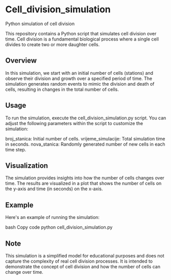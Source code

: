 # Cell_division_simulation
Python simulation of cell division

This repository contains a Python script that simulates cell division over time. Cell division is a fundamental biological process where a single cell divides to create two or more daughter cells.

## Overview
In this simulation, we start with an initial number of cells (stations) and observe their division and growth over a specified period of time. The simulation generates random events to mimic the division and death of cells, resulting in changes in the total number of cells.

## Usage
To run the simulation, execute the cell_division_simulation.py script. You can adjust the following parameters within the script to customize the simulation:

broj_stanica: Initial number of cells.
vrijeme_simulacije: Total simulation time in seconds.
nova_stanica: Randomly generated number of new cells in each time step.

## Visualization
The simulation provides insights into how the number of cells changes over time. The results are visualized in a plot that shows the number of cells on the y-axis and time (in seconds) on the x-axis.

## Example
Here's an example of running the simulation:

bash
Copy code
python cell_division_simulation.py

## Note
This simulation is a simplified model for educational purposes and does not capture the complexity of real cell division processes. It is intended to demonstrate the concept of cell division and how the number of cells can change over time.

